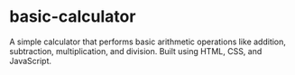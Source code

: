 # basic-calculator
A simple calculator that performs basic arithmetic operations like addition, subtraction, multiplication, and division. Built using HTML, CSS, and JavaScript.
